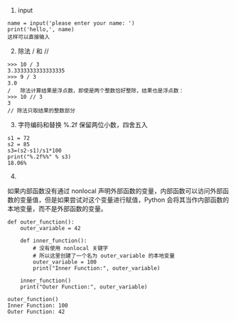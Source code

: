 1. input
 ```
name = input('please enter your name: ')
print('hello,', name)
这样可以直接输入
```
2. 除法 / 和 // 
```
>>> 10 / 3
3.3333333333333335
>>> 9 / 3
3.0
/   除法计算结果是浮点数，即使是两个整数恰好整除，结果也是浮点数：
>>> 10 // 3
3
// 除法只取结果的整数部分
```
3. 字符编码和替换  %.2f 保留两位小数，四舍五入
```
s1 = 72
s2 = 85
s3=(s2-s1)/s1*100
print("%.2f%%" % s3)
18.06%
```
4. 
如果内部函数没有通过 nonlocal 声明外部函数的变量，内部函数可以访问外部函数的变量值，但是如果尝试对这个变量进行赋值，Python 会将其当作内部函数的本地变量，而不是外部函数的变量。
```
def outer_function():
    outer_variable = 42

    def inner_function():
        # 没有使用 nonlocal 关键字
        # 所以这里创建了一个名为 outer_variable 的本地变量
        outer_variable = 100
        print("Inner Function:", outer_variable)

    inner_function()
    print("Outer Function:", outer_variable)

outer_function()
Inner Function: 100
Outer Function: 42
```
